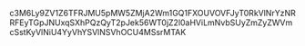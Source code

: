 c3M6Ly9ZV1Z6TFRJMU5pMW5ZMjA2Wm1GQ1FXOUVOVFJyT0RkVlNrYzNRRFEyTGpJNUxqSXhPQzQyT2pJek56WT0jZ2l0aHViLmNvbSUyZmZyZWVmcSstKyVlNiU4YyVhYSVlNSVhOCU4MSsrMTAK
